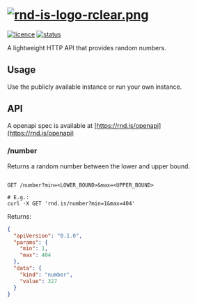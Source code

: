 # [![rnd-is-logo-rclear.png](https://i.postimg.cc/5t7GCYH1/rnd-is-logo-rclear.png)](https://rnd.is/)
[![licence](https://img.shields.io/github/license/mamichels/rnd.is?style=flat-square)](https://github.com/mamichels/rnd.is/blob/main/LICENSE)
[![status](https://img.shields.io/website?down_color=red&down_message=Down&label=RND.IS&style=flat-square&up_color=green&up_message=Live&url=http%3A%2F%2Frnd.is)](https://rnd.is/)

A lightweight HTTP API that provides random numbers.

## Usage
Use the publicly available instance or run your own instance.

## API
A openapi spec is available at [https://rnd.is/openapi](https://rnd.is/openapi)
### /number
Returns a random number between the lower and upper bound.
```shell

GET /number?min=<LOWER_BOUND>&max=<UPPER_BOUND>

# E.g.:
curl -X GET 'rnd.is/number?min=1&max=404'
```
Returns:
```json
{
  "apiVersion": "0.1.0",
  "params": {
    "min": 1,
    "max": 404
  },
  "data": {
    "kind": "number",
    "value": 327
  }
}
```
